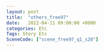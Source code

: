 ```yaml
---
layout: post
title:  "others_free97"
date:   2022-04-11 09:00:00 +0000
categories: Etc
Tags: Story Etc
SceneCode: ["scene_free97_q1_s20"]
---
```

